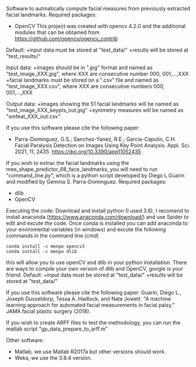 Software to autmatically compute facial measures from previously extracted facial landmarks.
Required packages:
+ OpenCV 
This project was created with opencv 4.2.0 and the additional modules that can be obtained from https://github.com/opencv/opencv_contrib

Default:
+input data must be stored at "test_data/"
+results will be stored at "test_results/"

Input data:
+images should be in ".jpg" format and named as "test_image_XXX.jpg", where XXX are consecutive number 000, 001,...,XXX
+facial landmarks must be stored on a ".csv" file and named as "test_image_XXX.csv", where XXX are consecutive numbers 000, 001,...,XXX

Output data:
+images showing the 51 facial landmarks will be named as "test_image_XXX_keypts_out.jpg"
+symmetry measures will be named as "smfeat_XXX_out.csv"

If you use this software please cite the following paper:
+ Parra-Dominguez, G.S.; Sanchez-Yanez, R.E.; Garcia-Capulin, C.H. Facial Paralysis Detection on Images Using Key Point Analysis. Appl. Sci. 2021, 11, 2435. https://doi.org/10.3390/app11052435

If you wish to extrac the facial landmarks using the mee_shape_predictor_68_face_landmarks, you will need to run "command_line.py",
which is a python script developed by Diego L.Guarin and modified by Gemma S. Parra-Dominguez.
Required packages:
+ dlib
+ OpenCV


Executing the code: Download and install python (I used 3.6), I recomend to install anaconda (https://www.anaconda.com/download/) and use Spider to edit and excute the code. Once conda is installed you can add anaconda to your enviromental variables (in windows) and excute the following commands in the command line (cmd)

    conda install -c menpo opencv3
    conda install -c menpo dlib

this will allow you to use openCV and dlib in your python installation. There are ways to compile your own version of dlib and OpenCV, google is your friend.
Default:
+input data must be stored at "test_data/"
+results will be stored at "test_data/"

If you use this software please cite the following paper:
Guarin, Diego L., Joseph Dusseldorp, Tessa A. Hadlock, and Nate Jowett. "A machine learning approach for automated facial measurements in facial palsy." JAMA facial plastic surgery (2018).

If you wish to create ARFF files to test the methodology, you can run the matlab script "gp_data_prepare_to_arff.m"

Other software:
+ Matlab, we use Matlab R2017a but other versions should work.
+ Weka, we use the 3.8.4 version.